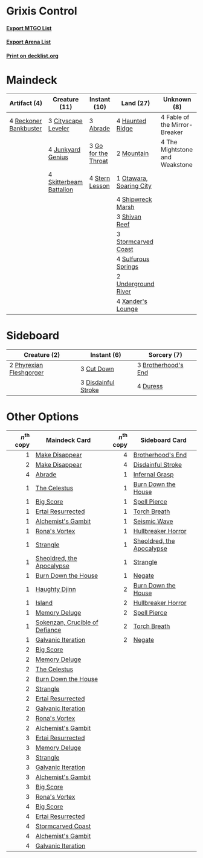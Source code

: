 # Grixis Control

#### [Export MTGO List](../collection/Grixis%20Control/Grixis%20Control.txt)
#### [Export Arena List](../collection/Grixis%20Control/Grixis%20Control_arena.txt)
#### [Print on decklist.org](http://decklist.org/?deckmain=3%09Abrade%0A3%09Cityscape%20Leveler%0A4%09Fable%20of%20the%20Mirror-Breaker%0A3%09Go%20for%20the%20Throat%0A4%09Haunted%20Ridge%0A4%09Junkyard%20Genius%0A2%09Mountain%0A1%09Otawara,%20Soaring%20City%0A4%09Reckoner%20Bankbuster%0A4%09Shipwreck%20Marsh%0A3%09Shivan%20Reef%0A4%09Skitterbeam%20Battalion%0A4%09Stern%20Lesson%0A3%09Stormcarved%20Coast%0A4%09Sulfurous%20Springs%0A4%09The%20Mightstone%20and%20Weakstone%0A2%09Underground%20River%0A4%09Xander's%20Lounge&deckside=3%09Brotherhood's%20End%0A3%09Cut%20Down%0A3%09Disdainful%20Stroke%0A4%09Duress%0A2%09Phyrexian%20Fleshgorger)
# Maindeck

|                                          Artifact (4)                                          |                                          Creature (11)                                           |                                         Instant (10)                                         |                                            Land (27)                                             |         Unknown (8)          |
|------------------------------------------------------------------------------------------------|--------------------------------------------------------------------------------------------------|----------------------------------------------------------------------------------------------|--------------------------------------------------------------------------------------------------|------------------------------|
|4 [Reckoner Bankbuster](http://gatherer.wizards.com/Pages/Card/Details.aspx?multiverseid=548568)|3 [Cityscape Leveler](http://gatherer.wizards.com/Pages/Card/Details.aspx?multiverseid=583814)    |3 [Abrade](http://gatherer.wizards.com/Pages/Card/Details.aspx?multiverseid=430772)           |4 [Haunted Ridge](http://gatherer.wizards.com/Pages/Card/Details.aspx?multiverseid=535061)        |4 Fable of the Mirror-Breaker |
|                                                                                                |4 [Junkyard Genius](http://gatherer.wizards.com/Pages/Card/Details.aspx?multiverseid=583797)      |3 [Go for the Throat](http://gatherer.wizards.com/Pages/Card/Details.aspx?multiverseid=433046)|2 [Mountain](http://gatherer.wizards.com/Pages/Card/Details.aspx?multiverseid=439859)             |4 The Mightstone and Weakstone|
|                                                                                                |4 [Skitterbeam Battalion](http://gatherer.wizards.com/Pages/Card/Details.aspx?multiverseid=583749)|4 [Stern Lesson](http://gatherer.wizards.com/Pages/Card/Details.aspx?multiverseid=583649)     |1 [Otawara, Soaring City](http://gatherer.wizards.com/Pages/Card/Details.aspx?multiverseid=548584)|                              |
|                                                                                                |                                                                                                  |                                                                                              |4 [Shipwreck Marsh](http://gatherer.wizards.com/Pages/Card/Details.aspx?multiverseid=535066)      |                              |
|                                                                                                |                                                                                                  |                                                                                              |3 [Shivan Reef](http://gatherer.wizards.com/Pages/Card/Details.aspx?multiverseid=129731)          |                              |
|                                                                                                |                                                                                                  |                                                                                              |3 [Stormcarved Coast](http://gatherer.wizards.com/Pages/Card/Details.aspx?multiverseid=541141)    |                              |
|                                                                                                |                                                                                                  |                                                                                              |4 [Sulfurous Springs](http://gatherer.wizards.com/Pages/Card/Details.aspx?multiverseid=129751)    |                              |
|                                                                                                |                                                                                                  |                                                                                              |2 [Underground River](http://gatherer.wizards.com/Pages/Card/Details.aspx?multiverseid=129778)    |                              |
|                                                                                                |                                                                                                  |                                                                                              |4 [Xander's Lounge](http://gatherer.wizards.com/Pages/Card/Details.aspx?multiverseid=555461)      |                              |


# Sideboard

|                                           Creature (2)                                           |                                         Instant (6)                                          |                                         Sorcery (7)                                          |
|--------------------------------------------------------------------------------------------------|----------------------------------------------------------------------------------------------|----------------------------------------------------------------------------------------------|
|2 [Phyrexian Fleshgorger](http://gatherer.wizards.com/Pages/Card/Details.aspx?multiverseid=583706)|3 [Cut Down](http://gatherer.wizards.com/Pages/Card/Details.aspx?multiverseid=574569)         |3 [Brotherhood's End](http://gatherer.wizards.com/Pages/Card/Details.aspx?multiverseid=583713)|
|                                                                                                  |3 [Disdainful Stroke](http://gatherer.wizards.com/Pages/Card/Details.aspx?multiverseid=420705)|4 [Duress](http://gatherer.wizards.com/Pages/Card/Details.aspx?multiverseid=14557)            |


# Other Options

|*n*<sup>th</sup> copy|                                              Maindeck Card                                              |*n*<sup>th</sup> copy|                                           Sideboard Card                                           |
|--------------------:|---------------------------------------------------------------------------------------------------------|--------------------:|----------------------------------------------------------------------------------------------------|
|                    1|[Make Disappear](http://gatherer.wizards.com/Pages/Card/Details.aspx?multiverseid=555250)                |                    4|[Brotherhood's End](http://gatherer.wizards.com/Pages/Card/Details.aspx?multiverseid=583713)        |
|                    2|[Make Disappear](http://gatherer.wizards.com/Pages/Card/Details.aspx?multiverseid=555250)                |                    4|[Disdainful Stroke](http://gatherer.wizards.com/Pages/Card/Details.aspx?multiverseid=420705)        |
|                    4|[Abrade](http://gatherer.wizards.com/Pages/Card/Details.aspx?multiverseid=430772)                        |                    1|[Infernal Grasp](http://gatherer.wizards.com/Pages/Card/Details.aspx?multiverseid=534880)           |
|                    1|[The Celestus](http://gatherer.wizards.com/Pages/Card/Details.aspx?multiverseid=535049)                  |                    1|[Burn Down the House](http://gatherer.wizards.com/Pages/Card/Details.aspx?multiverseid=534907)      |
|                    1|[Big Score](http://gatherer.wizards.com/Pages/Card/Details.aspx?multiverseid=555303)                     |                    1|[Spell Pierce](http://gatherer.wizards.com/Pages/Card/Details.aspx?multiverseid=425876)             |
|                    1|[Ertai Resurrected](http://gatherer.wizards.com/Pages/Card/Details.aspx?multiverseid=574679)             |                    1|[Torch Breath](http://gatherer.wizards.com/Pages/Card/Details.aspx?multiverseid=555328)             |
|                    1|[Alchemist's Gambit](http://gatherer.wizards.com/Pages/Card/Details.aspx?multiverseid=540993)            |                    1|[Seismic Wave](http://gatherer.wizards.com/Pages/Card/Details.aspx?multiverseid=548465)             |
|                    1|[Rona's Vortex](http://gatherer.wizards.com/Pages/Card/Details.aspx?multiverseid=574543)                 |                    1|[Hullbreaker Horror](http://gatherer.wizards.com/Pages/Card/Details.aspx?multiverseid=540902)       |
|                    1|[Strangle](http://gatherer.wizards.com/Pages/Card/Details.aspx?multiverseid=555326)                      |                    1|[Sheoldred, the Apocalypse](http://gatherer.wizards.com/Pages/Card/Details.aspx?multiverseid=574587)|
|                    1|[Sheoldred, the Apocalypse](http://gatherer.wizards.com/Pages/Card/Details.aspx?multiverseid=574587)     |                    1|[Strangle](http://gatherer.wizards.com/Pages/Card/Details.aspx?multiverseid=555326)                 |
|                    1|[Burn Down the House](http://gatherer.wizards.com/Pages/Card/Details.aspx?multiverseid=534907)           |                    1|[Negate](http://gatherer.wizards.com/Pages/Card/Details.aspx?multiverseid=423707)                   |
|                    1|[Haughty Djinn](http://gatherer.wizards.com/Pages/Card/Details.aspx?multiverseid=574532)                 |                    2|[Burn Down the House](http://gatherer.wizards.com/Pages/Card/Details.aspx?multiverseid=534907)      |
|                    1|[Island](http://gatherer.wizards.com/Pages/Card/Details.aspx?multiverseid=439857)                        |                    2|[Hullbreaker Horror](http://gatherer.wizards.com/Pages/Card/Details.aspx?multiverseid=540902)       |
|                    1|[Memory Deluge](http://gatherer.wizards.com/Pages/Card/Details.aspx?multiverseid=534825)                 |                    2|[Spell Pierce](http://gatherer.wizards.com/Pages/Card/Details.aspx?multiverseid=425876)             |
|                    1|[Sokenzan, Crucible of Defiance](http://gatherer.wizards.com/Pages/Card/Details.aspx?multiverseid=548589)|                    2|[Torch Breath](http://gatherer.wizards.com/Pages/Card/Details.aspx?multiverseid=555328)             |
|                    1|[Galvanic Iteration](http://gatherer.wizards.com/Pages/Card/Details.aspx?multiverseid=535018)            |                    2|[Negate](http://gatherer.wizards.com/Pages/Card/Details.aspx?multiverseid=423707)                   |
|                    2|[Big Score](http://gatherer.wizards.com/Pages/Card/Details.aspx?multiverseid=555303)                     |                     |                                                                                                    |
|                    2|[Memory Deluge](http://gatherer.wizards.com/Pages/Card/Details.aspx?multiverseid=534825)                 |                     |                                                                                                    |
|                    2|[The Celestus](http://gatherer.wizards.com/Pages/Card/Details.aspx?multiverseid=535049)                  |                     |                                                                                                    |
|                    2|[Burn Down the House](http://gatherer.wizards.com/Pages/Card/Details.aspx?multiverseid=534907)           |                     |                                                                                                    |
|                    2|[Strangle](http://gatherer.wizards.com/Pages/Card/Details.aspx?multiverseid=555326)                      |                     |                                                                                                    |
|                    2|[Ertai Resurrected](http://gatherer.wizards.com/Pages/Card/Details.aspx?multiverseid=574679)             |                     |                                                                                                    |
|                    2|[Galvanic Iteration](http://gatherer.wizards.com/Pages/Card/Details.aspx?multiverseid=535018)            |                     |                                                                                                    |
|                    2|[Rona's Vortex](http://gatherer.wizards.com/Pages/Card/Details.aspx?multiverseid=574543)                 |                     |                                                                                                    |
|                    2|[Alchemist's Gambit](http://gatherer.wizards.com/Pages/Card/Details.aspx?multiverseid=540993)            |                     |                                                                                                    |
|                    3|[Ertai Resurrected](http://gatherer.wizards.com/Pages/Card/Details.aspx?multiverseid=574679)             |                     |                                                                                                    |
|                    3|[Memory Deluge](http://gatherer.wizards.com/Pages/Card/Details.aspx?multiverseid=534825)                 |                     |                                                                                                    |
|                    3|[Strangle](http://gatherer.wizards.com/Pages/Card/Details.aspx?multiverseid=555326)                      |                     |                                                                                                    |
|                    3|[Galvanic Iteration](http://gatherer.wizards.com/Pages/Card/Details.aspx?multiverseid=535018)            |                     |                                                                                                    |
|                    3|[Alchemist's Gambit](http://gatherer.wizards.com/Pages/Card/Details.aspx?multiverseid=540993)            |                     |                                                                                                    |
|                    3|[Big Score](http://gatherer.wizards.com/Pages/Card/Details.aspx?multiverseid=555303)                     |                     |                                                                                                    |
|                    3|[Rona's Vortex](http://gatherer.wizards.com/Pages/Card/Details.aspx?multiverseid=574543)                 |                     |                                                                                                    |
|                    4|[Big Score](http://gatherer.wizards.com/Pages/Card/Details.aspx?multiverseid=555303)                     |                     |                                                                                                    |
|                    4|[Ertai Resurrected](http://gatherer.wizards.com/Pages/Card/Details.aspx?multiverseid=574679)             |                     |                                                                                                    |
|                    4|[Stormcarved Coast](http://gatherer.wizards.com/Pages/Card/Details.aspx?multiverseid=541141)             |                     |                                                                                                    |
|                    4|[Alchemist's Gambit](http://gatherer.wizards.com/Pages/Card/Details.aspx?multiverseid=540993)            |                     |                                                                                                    |
|                    4|[Galvanic Iteration](http://gatherer.wizards.com/Pages/Card/Details.aspx?multiverseid=535018)            |                     |                                                                                                    |

